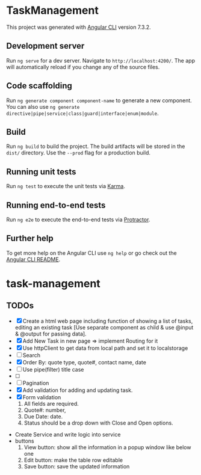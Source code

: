 # TaskManagement

This project was generated with [Angular CLI](https://github.com/angular/angular-cli) version 7.3.2.



## Development server

Run `ng serve` for a dev server. Navigate to `http://localhost:4200/`. The app will automatically reload if you change any of the source files.

## Code scaffolding

Run `ng generate component component-name` to generate a new component. You can also use `ng generate directive|pipe|service|class|guard|interface|enum|module`.

## Build

Run `ng build` to build the project. The build artifacts will be stored in the `dist/` directory. Use the `--prod` flag for a production build.

## Running unit tests

Run `ng test` to execute the unit tests via [Karma](https://karma-runner.github.io).

## Running end-to-end tests

Run `ng e2e` to execute the end-to-end tests via [Protractor](http://www.protractortest.org/).

## Further help

To get more help on the Angular CLI use `ng help` or go check out the [Angular CLI README](https://github.com/angular/angular-cli/blob/master/README.md).

# task-management

## TODOs

- [x] Create a html web page including function of showing a list of tasks, editing an existing task [Use separate component as child & use @input & @output for passing data]. 
- [x] Add New Task in new page => implement Routing for it 
- [x] Use httpClient to get data from local path and set it to localstorage 
- [ ] Search 
- [x] Order By: quote type, quote#, contact name, date 
- [ ] Use pipe(filter) title case 
- [ ] 
- [ ] Pagination 
- [x] Add validation for adding and updating task. 
- [x] Form validation 
  1. All fields are required. 
  2. Quote#: number, 
  3. Due Date: date. 
  4. Status should be a drop down with Close and Open options. 
- Create Service and write logic into service 
- buttons 
  1. View button: show all the information in a popup window like below one 
  2. Edit button: make the table row editable 
  3. Save button: save the updated information 



